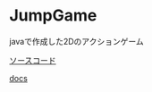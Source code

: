 # JumpGame
javaで作成した2Dのアクションゲーム

[ソースコード](https://github.com/chonommmm/java_JumpGame/tree/main/java)

[docs]()

